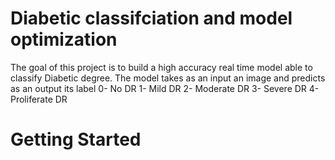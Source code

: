 # Diabetic classifciation and model optimization
The goal of this project is to build a high accuracy real time model able to classify Diabetic degree. The model takes as an input an image and predicts as an output its label 
0- No DR
1- Mild DR
2- Moderate DR
3- Severe DR
4- Proliferate DR
# Getting Started

